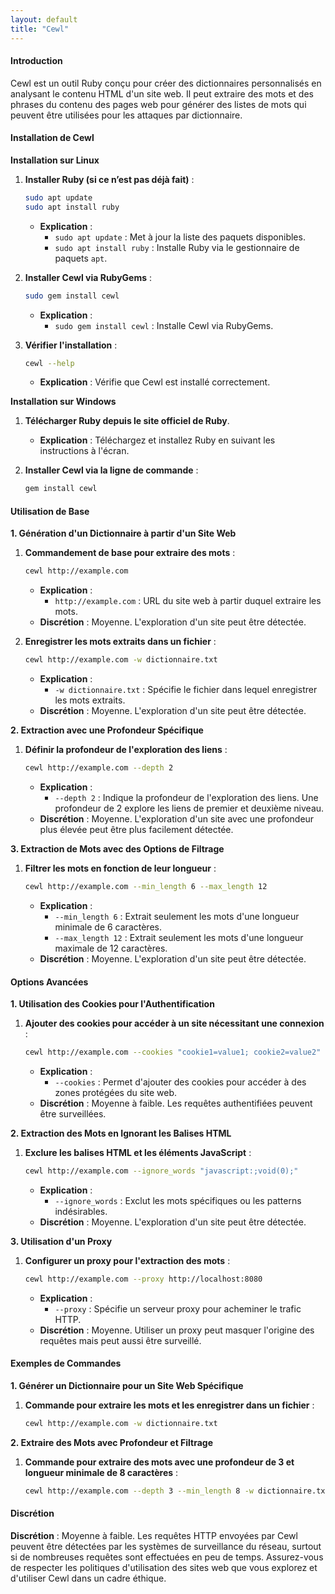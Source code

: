 ```yaml
---
layout: default
title: "Cewl"
---
```


#### Introduction

Cewl est un outil Ruby conçu pour créer des dictionnaires personnalisés en analysant le contenu HTML d'un site web. Il peut extraire des mots et des phrases du contenu des pages web pour générer des listes de mots qui peuvent être utilisées pour les attaques par dictionnaire.

#### Installation de Cewl

**Installation sur Linux**

1.  **Installer Ruby (si ce n’est pas déjà fait)** :

    ```bash
    sudo apt update
    sudo apt install ruby
    ```

    * **Explication** :
      * `sudo apt update` : Met à jour la liste des paquets disponibles.
      * `sudo apt install ruby` : Installe Ruby via le gestionnaire de paquets `apt`.
2.  **Installer Cewl via RubyGems** :

    ```bash
    sudo gem install cewl
    ```

    * **Explication** :
      * `sudo gem install cewl` : Installe Cewl via RubyGems.
3.  **Vérifier l'installation** :

    ```bash
    cewl --help
    ```

    * **Explication** : Vérifie que Cewl est installé correctement.

**Installation sur Windows**

1. **Télécharger Ruby depuis le site officiel de Ruby**.
   * **Explication** : Téléchargez et installez Ruby en suivant les instructions à l'écran.
2.  **Installer Cewl via la ligne de commande** :

    ```bash
    gem install cewl
    ```

#### Utilisation de Base

**1. Génération d'un Dictionnaire à partir d'un Site Web**

1.  **Commandement de base pour extraire des mots** :

    ```bash
    cewl http://example.com
    ```

    * **Explication** :
      * `http://example.com` : URL du site web à partir duquel extraire les mots.
    * **Discrétion** : Moyenne. L'exploration d'un site peut être détectée.
2.  **Enregistrer les mots extraits dans un fichier** :

    ```bash
    cewl http://example.com -w dictionnaire.txt
    ```

    * **Explication** :
      * `-w dictionnaire.txt` : Spécifie le fichier dans lequel enregistrer les mots extraits.
    * **Discrétion** : Moyenne. L'exploration d'un site peut être détectée.

**2. Extraction avec une Profondeur Spécifique**

1.  **Définir la profondeur de l'exploration des liens** :

    ```bash
    cewl http://example.com --depth 2
    ```

    * **Explication** :
      * `--depth 2` : Indique la profondeur de l'exploration des liens. Une profondeur de 2 explore les liens de premier et deuxième niveau.
    * **Discrétion** : Moyenne. L'exploration d'un site avec une profondeur plus élevée peut être plus facilement détectée.

**3. Extraction de Mots avec des Options de Filtrage**

1.  **Filtrer les mots en fonction de leur longueur** :

    ```bash
    cewl http://example.com --min_length 6 --max_length 12
    ```

    * **Explication** :
      * `--min_length 6` : Extrait seulement les mots d'une longueur minimale de 6 caractères.
      * `--max_length 12` : Extrait seulement les mots d'une longueur maximale de 12 caractères.
    * **Discrétion** : Moyenne. L'exploration d'un site peut être détectée.

#### Options Avancées

**1. Utilisation des Cookies pour l'Authentification**

1.  **Ajouter des cookies pour accéder à un site nécessitant une connexion** :

    ```bash
    cewl http://example.com --cookies "cookie1=value1; cookie2=value2"
    ```

    * **Explication** :
      * `--cookies` : Permet d'ajouter des cookies pour accéder à des zones protégées du site web.
    * **Discrétion** : Moyenne à faible. Les requêtes authentifiées peuvent être surveillées.

**2. Extraction des Mots en Ignorant les Balises HTML**

1.  **Exclure les balises HTML et les éléments JavaScript** :

    ```bash
    cewl http://example.com --ignore_words "javascript:;void(0);"
    ```

    * **Explication** :
      * `--ignore_words` : Exclut les mots spécifiques ou les patterns indésirables.
    * **Discrétion** : Moyenne. L'exploration d'un site peut être détectée.

**3. Utilisation d'un Proxy**

1.  **Configurer un proxy pour l'extraction des mots** :

    ```bash
    cewl http://example.com --proxy http://localhost:8080
    ```

    * **Explication** :
      * `--proxy` : Spécifie un serveur proxy pour acheminer le trafic HTTP.
    * **Discrétion** : Moyenne. Utiliser un proxy peut masquer l'origine des requêtes mais peut aussi être surveillé.

#### Exemples de Commandes

**1. Générer un Dictionnaire pour un Site Web Spécifique**

1.  **Commande pour extraire les mots et les enregistrer dans un fichier** :

    ```bash
    cewl http://example.com -w dictionnaire.txt
    ```

**2. Extraire des Mots avec Profondeur et Filtrage**

1.  **Commande pour extraire des mots avec une profondeur de 3 et longueur minimale de 8 caractères** :

    ```bash
    cewl http://example.com --depth 3 --min_length 8 -w dictionnaire.txt
    ```

#### Discrétion

**Discrétion** : Moyenne à faible. Les requêtes HTTP envoyées par Cewl peuvent être détectées par les systèmes de surveillance du réseau, surtout si de nombreuses requêtes sont effectuées en peu de temps. Assurez-vous de respecter les politiques d'utilisation des sites web que vous explorez et d'utiliser Cewl dans un cadre éthique.
